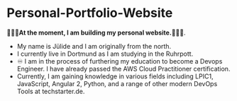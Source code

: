 # Personal-Portfolio-Website 

👷🏼‍♀️<b>At the moment, I am building my personal website.</b>👩🏼‍🏭.



 - My name is Jülide and I am originally from the north. 
 - I currently live in Dortmund as I am studying in the Ruhrpott. 
 - ♾️ I am in the process of furthering my education to become a Devops Engineer. I have already passed the AWS Cloud Practitioner certification.
 - Currently, I am gaining knowledge in various fields including LPIC1, JavaScript, Angular 2, Python, and a range of other modern DevOps Tools at techstarter.de.

